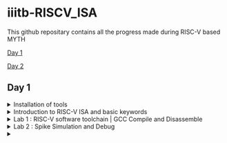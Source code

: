 # iiitb-RISCV_ISA
This github repositary contains all the progress made during RISC-V based MYTH

[Day 1](#day-1)

[Day 2](#day-2)

## Day 1

<details>
<summary> Installation of tools </summary>
To install the RISC-V toolchain on Ubuntu, follow these steps:
- Install Prerequisites:
Before you can build the RISC-V toolchain, you'll need to install some software dependencies like spike, pk, gcc etc:
  
``` bash
sudo apt update
sudo apt install autoconf automake autotools-dev curl python3 libmpc-dev libmpfr-dev libgmp-dev gawk build-essential bison flex texinfo gperf libtool patchutils bc zlib1g-dev libexpat-dev git
```
-  Clone the RISC-V GNU Toolchain Repository:
```bash
git clone --recursive https://github.com/riscv/riscv-gnu-toolchain
```
- Build and install the tool chain
```bash
git clone https://github.com/kunalg123/riscv_workshop_collaterals.git
cd riscv_workshop_collaterals
chmod +x run.sh
./run.sh
```
Once you run it you may get make error. ignore it  and type the following command
```bash
cd ~/riscv_toolchain/iverilog/
git checkout --track -b v10-branch origin/v10-branch
git pull 
chmod 777 autoconf.sh 
./autoconf.sh 
./configure 
make
sudo make install 
```
to set the PATH variable in .bashrc
```bash
gedit .bashrc
export PATH="/home/simar-thethi/riscv_toolchain/riscv64-unknown-elf-gcc-8.3.0-2019.08.0-x86_64-linux-ubuntu14/bin:$PATH" #Type at last line #
close the bashrc and type
source .bashrc
```
</details>
<details>
<summary> Introduction to RISC-V ISA and basic keywords </summary>

RISC-V is an open-source instruction set architecture (ISA) for computer processors.
An instruction set architecture defines the set of instructions that a processor can execute and the organization and behaviour of those instructions. RISC-V is unique in that any single company or organization does not own it. and it is freely available for anyone to use, modify, and implement without the need for licensing fees or proprietary restrictions.
![Screenshot from 2023-08-21 01-05-30](https://github.com/simarthethi/iiitb-RISCV_ISA/assets/140998783/f7f9e295-496b-43bd-affd-042211d74f89)
Application software (apps) and hardware are linked by 'system software'.There are various layers of **system software**. This includes major components like Compiler and Assembler.

The compiler compiles high-level codes like C and C++ to Instructions(eg: the codes inside .exe files) that can be read by the Assembler.
The Assembler converts it into binary codes which the machine can understand. The instructions act as an interface between the high-level language and the machine language.

The converted binary is then given to an RTL snippet that understands the instruction. This is done by a Hardware Description Language (HDL).
This is basically called RTL implementation and a netlist is being generated. with this, a physical design implementation of the design is generated.

The RISC-V project began at the University of California, Berkeley in 2010, and it has since gained significant traction in both academia and industry. Its open nature has led to a growing ecosystem of hardware and software developers collaborating to create a wide range of products, from simple embedded devices to high-performance supercomputers. 
</details>

<details>
<summary> Lab 1 : RISC-V software toolchain | GCC Compile and Disassemble </summary>
- sumt of 1 to n integers on sum1ton.c
  
  First, let us write a basic C program to find the sum of n numbers using *gedit*.
  ```bash
gedit sum1ton.c
```
```bash
  #include <stdio.h>
int main(){
int n = 100,sum=0,i;
for(i=0;i<=n;i++)
{
    sum= sum +i;
}
printf("The sum of %d consecutive numbers is :%d \n",n,sum);
return 0;
}
```
after writing the code we can execute it and also compile the .c file using RISC-V compiler tool
```bash
./a.out
riscv64-unknown-elf-gcc -O1 -mabi=lp64 -march=rv64i -o sum1ton.o sum1ton.c
```
To view the assembly code for the same, do the following command.
```bash
riscv64-unknown-elf-objdump -d sum1ton.o
```
![Screenshot from 2023-08-21 01-30-09](https://github.com/simarthethi/iiitb-RISCV_ISA/assets/140998783/434602a0-5a1e-42e6-8f89-536d0c527a50)
To view the detailed code do the following command.
```bash
riscv64-unknown-elf-objdump -d sum1ton.o | less
```
![Screenshot from 2023-08-21 01-34-06](https://github.com/simarthethi/iiitb-RISCV_ISA/assets/140998783/16e6e3a7-eb22-424d-b9c4-708d13385477)

In the above screenshot, we can see the memory address for 
the instructions. Where it starts and where another one 
begins.
If we subtract '00000000000101c0'(end of main) and 
'0000000000010184'(beginning of main) and then divide by 4 
we get 15. Which is the number of instructions within that 
particular block(main).

Now let's execute the below commands:
```bash
riscv64-unknown-elf-gcc -Ofast -mabi=lp64 -march=rv64i -o sum1ton.o sum1ton.c
riscv64-unknown-elf-objdump -d sum1ton.o | less
```
![Screenshot from 2023-08-21 01-38-40](https://github.com/simarthethi/iiitb-RISCV_ISA/assets/140998783/84e3d5b3-b3ae-4e94-9c0d-fe3a5939b1a9)

</details>

<details>
<summary> Lab 2 : Spike Simulation and Debug </summary>

In this lab, we are going to Debug the '.o' file that we 
generated using the RISC-V compiler.
For that, we use the following command: 
```bash
spike pk sum1ton.o
spike -d pk sum1ton.o
```
The debugger mode will be open.
We use the until command to move to a particular address.
Here we are debugging the highlighted instructions.
![Screenshot from 2023-08-21 01-38-40](https://github.com/simarthethi/iiitb-RISCV_ISA/assets/140998783/84e3d5b3-b3ae-4e94-9c0d-fe3a5939b1a9)
The following commands are used in the debugger:
```bash
until pc 0 100b0 //moves the program counter(PC) to the address
reg 0 a2    //views content of the address
**We press enter to go to the next instruction**
```
![risc day_1 debugging in Ofast directory](https://github.com/simarthethi/iiitb-RISCV_ISA/assets/140998783/59e0a415-f1c0-4397-a968-07300f1f52ae)

In the above screenshot, we can see the register pertaining to a particular instruction getting updated.
</details>

<details>
<summary>




